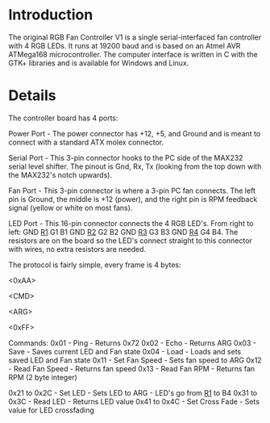 # Introduction #

The original RGB Fan Controller V1 is a single serial-interfaced fan controller with 4 RGB LEDs.  It runs at 19200 baud and is based on an Atmel AVR ATMega168 microcontroller.  The computer interface is written in C with the GTK+ libraries and is available for Windows and Linux.


# Details #

The controller board has 4 ports:

Power Port - The power connector has +12, +5, and Ground and is meant to connect with a standard ATX molex connector.

Serial Port - This 3-pin connector hooks to the PC side of the MAX232 serial level shifter.  The pinout is Gnd, Rx, Tx (looking from the top down with the MAX232's notch upwards).

Fan Port - This 3-pin connector is where a 3-pin PC fan connects.  The left pin is Ground, the middle is +12 (power), and the right pin is RPM feedback signal (yellow or white on most fans).

LED Port - This 16-pin connector connects the 4 RGB LED's.  From right to left: GND [R1](https://code.google.com/p/rgbfan/source/detail?r=1) G1 B1 GND [R2](https://code.google.com/p/rgbfan/source/detail?r=2) G2 B2 GND [R3](https://code.google.com/p/rgbfan/source/detail?r=3) G3 B3 GND [R4](https://code.google.com/p/rgbfan/source/detail?r=4) G4 B4.  The resistors are on the board so the LED's connect straight to this connector with wires, no extra resistors are needed.

The protocol is fairly simple, every frame is 4 bytes:


&lt;0xAA&gt;

 

&lt;CMD&gt;

 

&lt;ARG&gt;

 

&lt;0xFF&gt;



Commands:
0x01 - Ping - Returns 0x72
0x02 - Echo - Returns ARG
0x03 - Save - Saves current LED and Fan state
0x04 - Load - Loads and sets saved LED and Fan state
0x11 - Set Fan Speed - Sets fan speed to ARG
0x12 - Read Fan Speed - Returns fan speed
0x13 - Read Fan RPM - Returns fan RPM (2 byte integer)

0x21 to 0x2C - Set LED - Sets LED to ARG - LED's go from [R1](https://code.google.com/p/rgbfan/source/detail?r=1) to B4
0x31 to 0x3C - Read LED - Returns LED value
0x41 to 0x4C - Set Cross Fade - Sets value for LED crossfading
